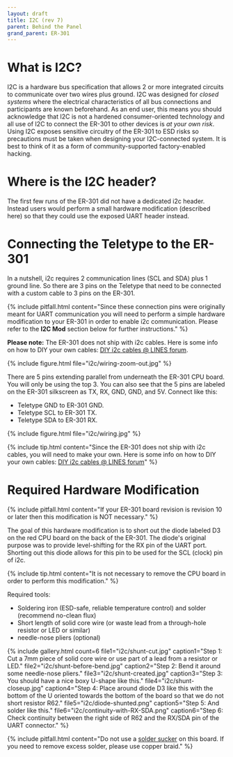 ```yaml
---
layout: draft
title: I2C (rev 7)
parent: Behind the Panel
grand_parent: ER-301
---
```


# What is I2C?

I2C is a hardware bus specification that allows 2 or more integrated circuits to communicate over two wires plus ground.  I2C was designed for *closed systems* where the electrical characteristics of all bus connections and participants are known beforehand.  As an end user, this means you should acknowledge that I2C is not a hardened consumer-oriented technology and all use of I2C to connect the ER-301 to other devices is *at your own risk*.  Using I2C exposes sensitive circuitry of the ER-301 to ESD risks so precautions must be taken when designing your I2C-connected system.  It is best to think of it as a form of community-supported factory-enabled hacking.

# Where is the I2C header?

The first few runs of the ER-301 did not have a dedicated i2c header.  Instead users would perform a small hardware modification (described here) so that they could use the exposed UART header instead.  

# Connecting the Teletype to the ER-301 
In a nutshell, i2c requires 2 communication lines (SCL and SDA) plus 1 ground line.  So there are 3 pins on the Teletype that need to be connected with a custom cable to 3 pins on the ER-301.  

{% include pitfall.html
content="Since these connection pins were originally meant for UART communication you will need to perform a simple hardware modification to your ER-301 in order to enable i2c communication. Please refer to the **I2C Mod** section below for further instructions."
%}

**Please note:** The ER-301 does not ship with i2c cables.  Here is some info on how to DIY your own cables: [DIY i2c cables @ LINES forum](https://llllllll.co/t/diy-i2c-cables/12833?u=odevices).

{% include figure.html
file="i2c/wiring-zoom-out.jpg"
%}

There are 5 pins extending parallel from underneath the ER-301 CPU board. You will only be using the top 3. You can also see that the 5 pins are labeled on the ER-301 silkscreen as TX, RX, GND, GND, and 5V. Connect like this:

* Teletype GND to ER-301 GND.
* Teletype SCL to ER-301 TX.
* Teletype SDA to ER-301 RX.

{% include figure.html
file="i2c/wiring.jpg"
%}

{% include tip.html
content="Since the ER-301 does not ship with i2c cables, you will need to make your own.  Here is some info on how to DIY your own cables: [DIY i2c cables @ LINES forum](https://llllllll.co/t/diy-i2c-cables/12833?u=odevices)"
%}

# Required Hardware Modification 
{% include pitfall.html
content="If your ER-301 board revision is revision 10 or later then this modification is NOT necessary."
%}

The goal of this hardware modification is to short out the diode labeled D3 on the red CPU board on the back of the ER-301.  The diode's original purpose was to provide level-shifting for the RX pin of the UART port.  Shorting out this diode allows for this pin to be used for the SCL (clock) pin of i2c.

{% include tip.html
content="It is not necessary to remove the CPU board in order to perform this modification."
%}

Required tools:
* Soldering iron (ESD-safe, reliable temperature control) and solder (recommend no-clean flux)
* Short length of solid core wire (or waste lead from a through-hole resistor or LED or similar)
* needle-nose pliers (optional)

{% include gallery.html
count=6
file1="i2c/shunt-cut.jpg"
caption1="Step 1: Cut a 7mm piece of solid core wire or use part of a lead from a resistor or LED."
file2="i2c/shunt-before-bend.jpg"
caption2="Step 2: Bend it around some needle-nose pliers."
file3="i2c/shunt-created.jpg"
caption3="Step 3: You should have a nice boxy U-shape like this."
file4="i2c/shunt-closeup.jpg"
caption4="Step 4: Place around diode D3 like this with the bottom of the U oriented towards the bottom of the board so that we do not short resistor R62."
file5="i2c/diode-shunted.png"
caption5="Step 5: And solder like this."
file6="i2c/continuity-with-RX-SDA.png"
caption6="Step 6: Check continuity between the right side of R62 and the RX/SDA pin of the UART connector."
%}

{% include pitfall.html
content="Do not use a [solder sucker](https://en.wikipedia.org/wiki/Desoldering#Desoldering_pump) on this board.  If you need to remove excess solder, please use copper braid."
%}

